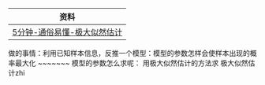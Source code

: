| 资料                                                             |
| -------------------------------------------------------------- |
| [5分钟-通俗易懂-极大似然估计](https://www.bilibili.com/video/BV17K411z7fJ) |
做的事情：利用已知样本信息，反推一个模型：模型的参数怎样会使样本出现的概率最大化
                                       ~~~~~~~
                                       模型的参数怎么求呢：
                                       用极大似然估计的方法求
                                       极大似然估计zhi